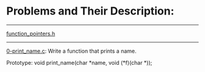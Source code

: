 # Problems and Their Description:
_________________________________
[function_pointers.h](function_pointers.h) 

__________________________________
[0-print_name.c](0-print_name.c): Write a function that prints a name.

Prototype: void print_name(char *name, void (*f)(char *));
